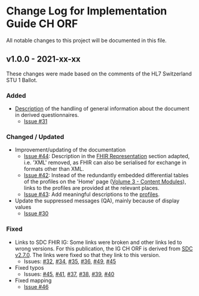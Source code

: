 # Change Log for Implementation Guide CH ORF
All notable changes to this project will be documented in this file.   

## v1.0.0 - 2021-xx-xx
These changes were made based on the comments of the HL7 Switzerland STU 1 Ballot.

### Added
* [Description](http://build.fhir.org/ig/hl7ch/ch-orf/branches/master/index.html#composition-resource) of the handling of general information about the document in derived questionnaires.
   * [Issue #31](https://github.com/hl7ch/ch-orf/issues/31) 
   
### Changed / Updated
* Improvement/updating of the documentation
   * [Issue #44](https://github.com/hl7ch/ch-orf/issues/44): Description in the [FHIR Representation](http://build.fhir.org/ig/hl7ch/ch-orf/branches/master/index.html#fhir-representation) section adapted, i.e. 'XML' removed, as FHIR can also be serialised for exchange in formats other than XML.
   * [Issue #42](https://github.com/hl7ch/ch-orf/issues/42): Instead of the redundantly embedded differential tables of the profiles on the 'Home' page ([Volume 3 - Content Modules](http://build.fhir.org/ig/hl7ch/ch-orf/branches/master/index.html#volume-3-%E2%80%93-content-modules)), links to the profiles are provided at the relevant places.
   * [Issue #43](https://github.com/hl7ch/ch-orf/issues/43): Add meaningful descriptions to the [profiles](http://build.fhir.org/ig/hl7ch/ch-orf/branches/master/profiles.html).
* Update the suppressed messages (QA), mainly because of display values
   * [Issue #30](https://github.com/hl7ch/ch-orf/issues/30)

 
### Fixed
* Links to SDC FHIR IG: Some links were broken and other links led to wrong versions. For this publication, the IG CH ORF is derived from [SDC v2.7.0](http://hl7.org/fhir/uv/sdc/2019May/). The links were fixed so that they link to this version.
   * Issues: [#32](https://github.com/hl7ch/ch-orf/issues/32), [#34](https://github.com/hl7ch/ch-orf/issues/34), [#35](https://github.com/hl7ch/ch-orf/issues/35), [#36](https://github.com/hl7ch/ch-orf/issues/36), [#49](https://github.com/hl7ch/ch-orf/issues/49), [#45](https://github.com/hl7ch/ch-orf/issues/45)
* Fixed typos
   * Issues: [#45](https://github.com/hl7ch/ch-orf/issues/45), [#41](https://github.com/hl7ch/ch-orf/issues/41), [#37](https://github.com/hl7ch/ch-orf/issues/37), [#38](https://github.com/hl7ch/ch-orf/issues/38), [#39](https://github.com/hl7ch/ch-orf/issues/39), [#40](https://github.com/hl7ch/ch-orf/issues/40)
* Fixed mapping
   * [Issue #46](https://github.com/hl7ch/ch-orf/issues/46)  